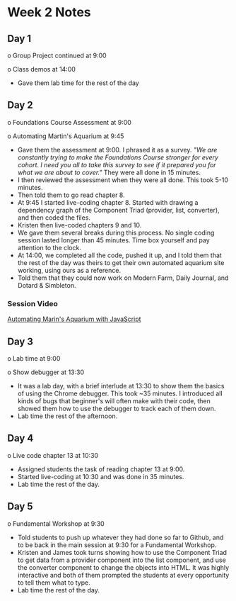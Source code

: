 # Week 2 Notes

## Day 1

o Group Project continued at 9:00

o Class demos at 14:00

* Gave them lab time for the rest of the day

## Day 2

o Foundations Course Assessment at 9:00

o Automating Martin's Aquarium at 9:45

* Gave them the assessment at 9:00. I phrased it as a survey. _"We are constantly trying to make the Foundations Course stronger for every cohort. I need you all to take this survey to see if it prepared you for what we are about to cover."_ They were all done in 15 minutes.
* I then reviewed the assessment when they were all done. This took 5-10 minutes.
* Then told them to go read chapter 8.
* At 9:45 I started live-coding chapter 8. Started with drawing a dependency graph of the Component Triad (provider, list, converter), and then coded the files.
* Kristen then live-coded chapters 9 and 10.
* We gave them several breaks during this process. No single coding session lasted longer than 45 minutes. Time box yourself and pay attention to the clock.
* At 14:00, we completed all the code, pushed it up, and I told them that the rest of the day was theirs to get their own automated aquarium site working, using ours as a reference.
* Told them that they could now work on Modern Farm, Daily Journal, and Dotard & Simbleton.

### Session Video

[Automating Marin's Aquarium with JavaScript](https://drive.google.com/file/d/16ISZVX4NcSPSQhHf3IUwuwkyZ4oj4GLb/view?usp=sharing)

## Day 3

o Lab time at 9:00

o Show debugger at 13:30

* It was a lab day, with a brief interlude at 13:30 to show them the basics of using the Chrome debugger. This took ~35 minutes. I introduced all kinds of bugs that beginner's will often make with their code, then showed them how to use the debugger to track each of them down.
* Lab time the rest of the afternoon.

## Day 4

o Live code chapter 13 at 10:30

* Assigned students the task of reading chapter 13 at 9:00.
* Started live-coding at 10:30 and was done in 35 minutes.
* Lab time the rest of the day.

## Day 5

o Fundamental Workshop at 9:30

* Told students to push up whatever they had done so far to Github, and to be back in the main session at 9:30 for a Fundamental Workshop.
* Kristen and James took turns showing how to use the Component Triad to get data from a provider component into the list component, and use the converter component to change the objects into HTML. It was highly interactive and both of them prompted the students at every opportunity to tell them what to type.
* Lab time the rest of the day.